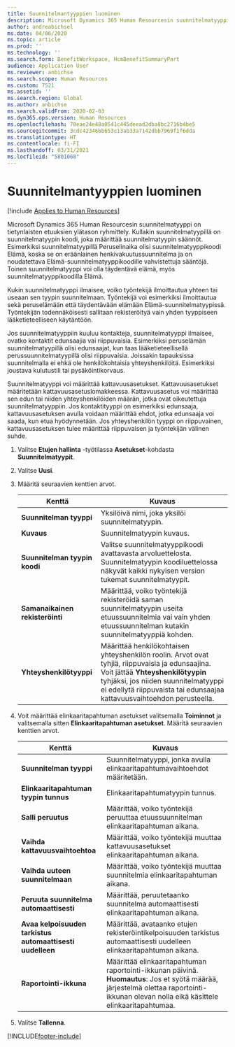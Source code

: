 ```yaml
---
title: Suunnitelmantyyppien luominen
description: Microsoft Dynamics 365 Human Resourcesin suunnitelmatyyppi on tietynlaisten etuuksien ylätason ryhmittely. Kullakin suunnitelmatyypillä on suunnitelmatyypin koodi, joka määrittää suunnitelmatyypin säännöt.
author: andreabichsel
ms.date: 04/06/2020
ms.topic: article
ms.prod: ''
ms.technology: ''
ms.search.form: BenefitWorkspace, HcmBenefitSummaryPart
audience: Application User
ms.reviewer: anbichse
ms.search.scope: Human Resources
ms.custom: 7521
ms.assetid: ''
ms.search.region: Global
ms.author: anbichse
ms.search.validFrom: 2020-02-03
ms.dyn365.ops.version: Human Resources
ms.openlocfilehash: 70eae24e48a0541c445deead2dba8bc2716b4be5
ms.sourcegitcommit: 3cdc42346bb653c13ab33a7142dbb7969f1f6dda
ms.translationtype: HT
ms.contentlocale: fi-FI
ms.lasthandoff: 03/31/2021
ms.locfileid: "5801068"
---
```

# <a name="create-plan-types"></a>Suunnitelmantyyppien luominen

[!include [Applies to Human Resources](../includes/applies-to-hr.md)]

Microsoft Dynamics 365 Human Resourcesin suunnitelmatyyppi on tietynlaisten etuuksien ylätason ryhmittely. Kullakin suunnitelmatyypillä on suunnitelmatyypin koodi, joka määrittää suunnitelmatyypin säännöt. Esimerkiksi suunnitelmatyypillä Peruselinaika olisi suunnitelmatyyppikoodi Elämä, koska se on eräänlainen henkivakuutussuunnitelma ja on noudatettava Elämä-suunnitelmatyyppikoodille vahvistettuja sääntöjä. Toinen suunnitelmatyyppi voi olla täydentävä elämä, myös suunnitelmatyyppikoodilla Elämä.

Kukin suunnitelmatyyppi ilmaisee, voiko työntekijä ilmoittautua yhteen tai useaan sen tyypin suunnitelmaan. Työntekijä voi esimerkiksi ilmoittautua sekä peruselämään että täydentävään elämään Elämä-suunnitelmatyypissä. Työntekijän todennäköisesti sallitaan rekisteröityä vain yhden tyyppiseen lääketieteelliseen käytäntöön.

Jos suunnitelmatyyppiin kuuluu kontakteja, suunnitelmatyyppi ilmaisee, ovatko kontaktit edunsaajia vai riippuvaisia. Esimerkiksi peruselämän suunnitelmatyypillä olisi edunsaajat, kun taas lääketieteellisellä perussuunnitelmatyypillä olisi riippuvaisia. Joissakin tapauksissa suunnitelmalla ei ehkä ole henkilökohtaisia yhteyshenkilöitä. Esimerkiksi joustava kulutustili tai pysäköintikorvaus.

Suunnitelmatyyppi voi määrittää kattavuusasetukset. Kattavuusasetukset määritetään kattavuusasetuslomakkeessa. Kattavuusasetus voi määrittää sen edun tai niiden yhteyshenkilöiden määrän, jotka ovat oikeutettuja suunnitelmatyyppiin. Jos kontaktityyppi on esimerkiksi edunsaaja, kattavuusasetuksen avulla voidaan määrittää ehdot, jotka edunsaaja voi saada, kun etua hyödynnetään. Jos yhteyshenkilön tyyppi on riippuvainen, kattavuusasetuksen tulee määrittää riippuvaisen ja työntekijän välinen suhde. 

1. Valitse **Etujen hallinta** -työtilassa **Asetukset**-kohdasta **Suunnitelmatyypit**.

2. Valitse **Uusi**.

3. Määritä seuraavien kenttien arvot.

   | Kenttä | Kuvaus |
   | --- | --- |
   | **Suunnitelman tyyppi** | Yksilöivä nimi, joka yksilöi suunnitelmatyypin. |
   | **Kuvaus** | Suunnitelmatyypin kuvaus. |
   | **Suunnitelman tyypin koodi** | Valitse suunnitelmatyyppikoodi avattavasta arvoluettelosta. Suunnitelmatyypin koodiluettelossa näkyvät kaikki nykyisen version tukemat suunnitelmatyypit. |
   | **Samanaikainen rekisteröinti** | Määrittää, voiko työntekijä rekisteröidä saman suunnitelmatyypin useita etuussuunnitelmia vai vain yhden etuussuunnitelman kutakin suunnitelmatyyppiä kohden. |
   | **Yhteyshenkilötyyppi** | Määrittää henkilökohtaisen yhteyshenkilön roolin. Arvot ovat tyhjiä, riippuvaisia ja edunsaajina. Voit jättää **Yhteyshenkilötyypin** tyhjäksi, jos niiden suunnitelmatyyppi ei edellytä riippuvaista tai edunsaajaa kattavuusvaihtoehdon perusteella. |

4. Voit määrittää elinkaaritapahtuman asetukset valitsemalla **Toiminnot** ja valitsemalla sitten **Elinkaaritapahtuman asetukset**. Määritä seuraavien kenttien arvot.

   | Kenttä | Kuvaus |
   | --- | --- |
   | **Suunnitelman tyyppi** | Suunnitelmatyyppi, jonka avulla elinkaaritapahtumavaihtoehdot määritetään. |
   | **Elinkaaritapahtuman tyypin tunnus** | Elinkaaritapahtumatyypin tunnus. |
   | **Salli peruutus** | Määrittää, voiko työntekijä peruuttaa etuussuunnitelman elinkaaritapahtuman aikana. |
   | **Vaihda kattavuusvaihtoehtoa** | Määrittää, voiko työntekijä muuttaa kattavuusasetukset elinkaaritapahtuman aikana. |
   | **Vaihda uuteen suunnitelmaan** | Määrittää, voiko työntekijä muuttaa suunnitelmia elinkaaritapahtuman aikana. |
   | **Peruuta suunnitelma automaattisesti** | Määrittää, peruutetaanko suunnitelma automaattisesti elinkaaritapahtuman aikana. |
   | **Avaa kelpoisuuden tarkistus automaattisesti uudelleen** | Määrittää, avataanko etujen rekisteröintikelpoisuuden tarkistus automaattisesti uudelleen elinkaaritapahtuman aikana. |
   | **Raportointi-ikkuna** | Määrittää elinkaaritapahtuman raportointi-ikkunan päivinä. **Huomautus**: Jos et syötä määrää, järjestelmä olettaa raportointi-ikkunan olevan nolla eikä käsittele elinkaaritapahtumaa. |

5. Valitse **Tallenna**. 


[!INCLUDE[footer-include](../includes/footer-banner.md)]